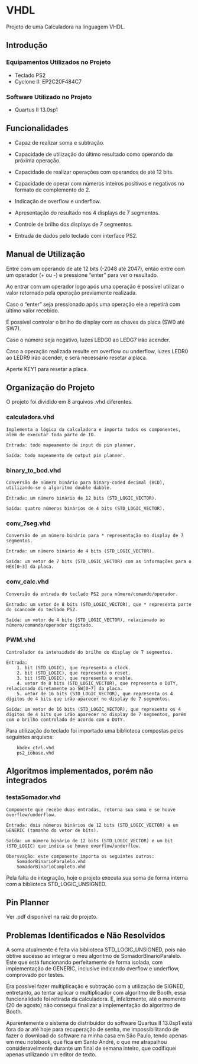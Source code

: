 # VHDL
Projeto de uma Calculadora na linguagem VHDL.

## Introdução

### Equipamentos Utilizados no Projeto

* Teclado PS2
* Cyclone II: EP2C20F484C7

### Software Utilizado no Projeto
* Quartus II 13.0sp1

## Funcionalidades

* Capaz de realizar soma e subtração.

* Capacidade de utilização do último resultado como operando da próxima operação.

* Capacidade de realizar operações com operandos de até 12 bits.

* Capacidade de operar com números inteiros positivos e negativos no formato de complemento de 2.

* Indicação de overflow e underflow.

* Apresentação do resultado nos 4 displays de 7 segmentos.
* Controle de brilho dos displays de 7 segmentos.

* Entrada de dados pelo teclado com interface PS2.

## Manual de Utilização

Entre com um operando de até 12 bits (-2048 até 2047), então entre com um operador (+ ou -) e pressione “enter” para ver o resultado.

Ao entrar com um operador logo após uma operação é possível utilizar o valor retornado pela operação previamente realizada.

Caso o “enter” seja pressionado após uma operação ele a repetirá com último valor recebido.

É possível controlar o brilho do display com as chaves da placa (SW0 até SW7).

Caso o número seja negativo, luzes LEDG0 ao LEDG7 irão acender.

Caso a operação realizada resulte em overflow ou underflow, luzes LEDR0 ao LEDR9 irão acender, e será necessário resetar a placa.

Aperte KEY1 para resetar a placa.

## Organização do Projeto

O projeto foi dividido em 8 arquivos .vhd diferentes.

### calculadora.vhd

    Implementa a lógica da calculadora e importa todos os componentes, além de executar toda parte de IO.
    
    Entrada: todo mapeamento de input do pin planner.

    Saída: todo mapeamento de output pin planner.

### binary_to_bcd.vhd
    Conversão de número binário para binary-coded decimal (BCD), utilizando-se o algoritmo double dabble.
    
    Entrada: um número binário de 12 bits (STD_LOGIC_VECTOR).

    Saída: quatro números binários de 4 bits (STD_LOGIC_VECTOR).

### conv_7seg.vhd
    Conversão de um número binário para * representação no display de 7 segmentos.
    
    Entrada: um número binário de 4 bits (STD_LOGIC_VECTOR).

    Saída: um vetor de 7 bits (STD_LOGIC_VECTOR) com as informações para o HEX[0~3] da placa.

### conv_calc.vhd
    Conversão da entrada do teclado PS2 para número/comando/operador.
    
    Entrada: um vetor de 8 bits (STD_LOGIC_VECTOR), que * representa parte do scancode do teclado PS2.
    
    Saída: um vetor de 4 bits (STD_LOGIC_VECTOR), relacionado ao número/comando/operador digitado.

### PWM.vhd
    Controlador da intensidade do brilho do display de 7 segmentos.

    Entrada: 
        1. bit (STD_LOGIC), que representa o clock.
        2. bit (STD_LOGIC), que representa o reset.
        3. bit (STD_LOGIC), que representa o enable.
        4. vetor de 8 bits (STD_LOGIC_VECTOR), que representa o DUTY, relacionado diretamente ao SW[0~7] da placa.
        5. vetor de 16 bits (STD_LOGIC_VECTOR), que representa os 4 dígitos de 4 bits que irão aparecer no display de 7 segmentos.
    
    Saída: um vetor de 16 bits (STD_LOGIC_VECTOR), que representa os 4 dígitos de 4 bits que irão aparecer no display de 7 segmentos, porém com o brilho controlado de acordo com o DUTY.

Para utilização do teclado foi importado uma biblioteca compostas pelos seguintes arquivos:

        kbdex_ctrl.vhd
        ps2_iobase.vhd
 
## Algoritmos implementados, porém não integrados

### testaSomador.vhd
    Componente que recebe duas entradas, retorna sua soma e se houve overflow/underflow.

    Entrada: dois números binários de 12 bits (STD_LOGIC_VECTOR) e um GENERIC (tamanho do vetor de bits).

    Saída: um número binário de 12 bits (STD_LOGIC_VECTOR) e um bit (STD_LOGIC) que indica se houve overflow/underflow.

    Obersvação: este componente importa os seguintes outros:
        SomadorBinarioParalelo.vhd
        SomadorBinarioCompleto.vhd


Pela falta de integração, hoje o projeto executa sua soma de forma interna com a biblioteca STD_LOGIC_UNSIGNED.

## Pin Planner

Ver .pdf disponível na raiz do projeto.

## Problemas Identificados e Não Resolvidos

A soma atualmente é feita via biblioteca STD_LOGIC_UNSIGNED, pois não obtive sucesso ao integrar o meu algoritmo de SomadorBinarioParalelo. Este que está funcionando perfeitamente de forma isolada, com implementação de GENERIC, inclusive indicando overflow e underflow, comprovado por testes.

Era possível fazer multiplicação e subtração com a utilização de SIGNED, entretanto, ao tentar aplicar o multiplicador com algoritmo de Booth, essa funcionalidade foi retirada da calculadora. E, infelizmente, até o momento (20 de agosto) não consegui finalizar a implementação do algoritmo de Booth. 

Aparentemente o sistema do distribuidor do software Quartus II 13.0sp1 está fora do ar até hoje para recuperação de senha, me impossibilitando de fazer o download do software na minha casa em São Paulo, tendo apenas em meu notebook, que fica em Santo André, o que me atrapalhou consideravelmente durante um final de semana inteiro, que codifiquei apenas utilizando um editor de texto.
